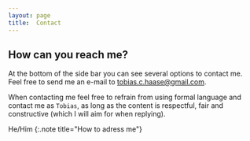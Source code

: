 ```yaml
---
layout: page
title:  Contact
---
```


## How can you reach me?

At the bottom of the side bar you can see several options to contact me. Feel free to send me an e-mail to [tobias.c.haase@gmail.com](tobias.c.haase@gmail.com). 

When contacting me feel free to refrain from using formal language and contact me as `Tobias`, as long as the content is respectful, fair and constructive (which I will aim for when replying).

He/Him 
{:.note title="How to adress me"}